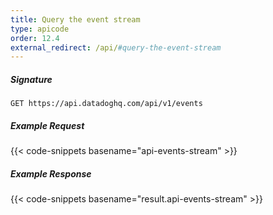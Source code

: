 ```yaml
---
title: Query the event stream
type: apicode
order: 12.4
external_redirect: /api/#query-the-event-stream
---
```


##### Signature
`GET https://api.datadoghq.com/api/v1/events`
##### Example Request
{{< code-snippets basename="api-events-stream" >}}
##### Example Response
{{< code-snippets basename="result.api-events-stream" >}}

